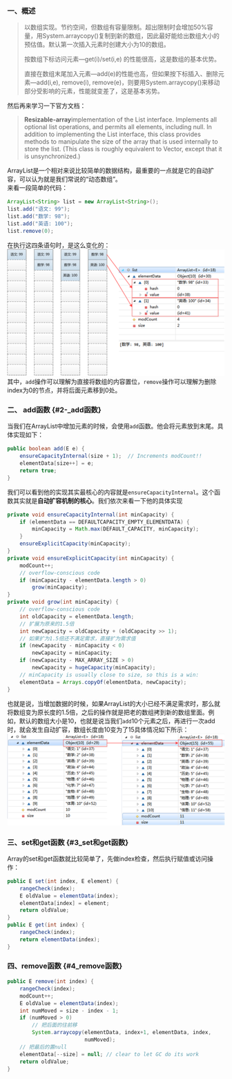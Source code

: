 ### 一、概述

> 以数组实现。节约空间，但数组有容量限制。超出限制时会增加50%容量，用System.arraycopy\(\)复制到新的数组，因此最好能给出数组大小的预估值。默认第一次插入元素时创建大小为10的数组。
>
> 按数组下标访问元素—get\(i\)/set\(i,e\) 的性能很高，这是数组的基本优势。
>
> 直接在数组末尾加入元素—add\(e\)的性能也高，但如果按下标插入、删除元素—add\(i,e\), remove\(i\), remove\(e\)，则要用System.arraycopy\(\)来移动部分受影响的元素，性能就变差了，这是基本劣势。

然后再来学习一下官方文档：

> **Resizable-array**implementation of the List interface. Implements all optional list operations, and permits all elements, including null. In addition to implementing the List interface, this class provides methods to manipulate the size of the array that is used internally to store the list. \(This class is roughly equivalent to Vector, except that it is unsynchronized.\)

ArrayList是一个相对来说比较简单的数据结构，最重要的一点就是它的自动扩容，可以认为就是我们常说的“动态数组”。  
来看一段简单的代码：

```java
ArrayList<String> list = new ArrayList<String>();
list.add("语文: 99");
list.add("数学: 98");
list.add("英语: 100");
list.remove(0);
```

在执行这四条语句时，是这么变化的：  
![](../../img/arraylist-1.png)  
其中，`add`操作可以理解为直接将数组的内容置位，`remove`操作可以理解为删除index为0的节点，并将后面元素移到0处。

### 二、 add函数 {#2-_add函数}

当我们在ArrayList中增加元素的时候，会使用`add`函数。他会将元素放到末尾。具体实现如下：

```java
public boolean add(E e) {
    ensureCapacityInternal(size + 1);  // Increments modCount!!
    elementData[size++] = e;
    return true;
}
```

我们可以看到他的实现其实最核心的内容就是`ensureCapacityInternal`。这个函数其实就是**自动扩容机制的核心**。我们依次来看一下他的具体实现

```java
private void ensureCapacityInternal(int minCapacity) {
    if (elementData == DEFAULTCAPACITY_EMPTY_ELEMENTDATA) {
        minCapacity = Math.max(DEFAULT_CAPACITY, minCapacity);
    }
    ensureExplicitCapacity(minCapacity);
}
private void ensureExplicitCapacity(int minCapacity) {
    modCount++;
    // overflow-conscious code
    if (minCapacity - elementData.length > 0)
        grow(minCapacity);
}
private void grow(int minCapacity) {
    // overflow-conscious code
    int oldCapacity = elementData.length;
    // 扩展为原来的1.5倍
    int newCapacity = oldCapacity + (oldCapacity >> 1);
    // 如果扩为1.5倍还不满足需求，直接扩为需求值
    if (newCapacity - minCapacity < 0)
        newCapacity = minCapacity;
    if (newCapacity - MAX_ARRAY_SIZE > 0)
        newCapacity = hugeCapacity(minCapacity);
    // minCapacity is usually close to size, so this is a win:
    elementData = Arrays.copyOf(elementData, newCapacity);
}
```

也就是说，当增加数据的时候，如果ArrayList的大小已经不满足需求时，那么就将数组变为原长度的1.5倍，之后的操作就是把老的数组拷到新的数组里面。例如，默认的数组大小是10，也就是说当我们`add`10个元素之后，再进行一次add时，就会发生自动扩容，数组长度由10变为了15具体情况如下所示：  
![](../../img/arraylist-2.png)

### 三、set和get函数 {#3_set和get函数}

Array的set和get函数就比较简单了，先做index检查，然后执行赋值或访问操作：

```java
public E set(int index, E element) {
    rangeCheck(index);
    E oldValue = elementData(index);
    elementData[index] = element;
    return oldValue;
}
public E get(int index) {
    rangeCheck(index);
    return elementData(index);
}
```

### 四、remove函数 {#4_remove函数}

```java
public E remove(int index) {
    rangeCheck(index);
    modCount++;
    E oldValue = elementData(index);
    int numMoved = size - index - 1;
    if (numMoved > 0)
        // 把后面的往前移
        System.arraycopy(elementData, index+1, elementData, index,
                         numMoved);
    // 把最后的置null
    elementData[--size] = null; // clear to let GC do its work
    return oldValue;
}
```



